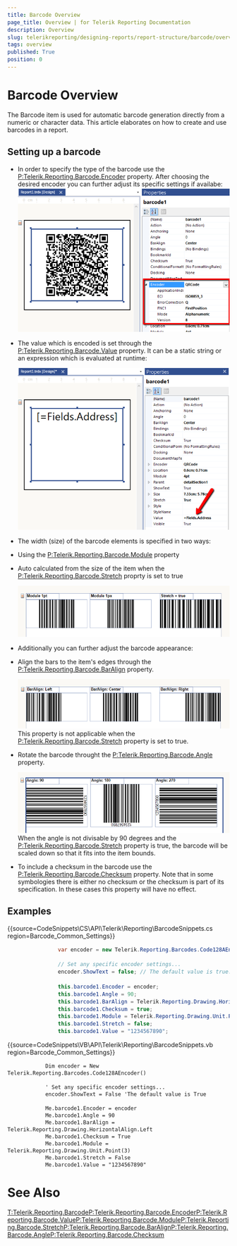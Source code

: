 ```yaml
---
title: Barcode Overview
page_title: Overview | for Telerik Reporting Documentation
description: Overview
slug: telerikreporting/designing-reports/report-structure/barcode/overview
tags: overview
published: True
position: 0
---
```


# Barcode Overview



The Barcode item is used for automatic barcode generation directly from a numeric or character data. This article elaborates on how to create and use barcodes in a report.

## Setting up a barcode

* In order to specify the type of the barcode use the [P:Telerik.Reporting.Barcode.Encoder]()  property.
            After choosing the desired encoder you can further adjust its specific settings if availabe:  
  ![barcode-encoder-property](images/Barcodes/barcode-encoder-property.png)

* The value which is encoded is set through the
              [P:Telerik.Reporting.Barcode.Value]() property.
              It can be a static string or an expression which is evaluated at runtime:
              
  ![barcode-value-property](images/Barcodes/barcode-value-property.png)

* The width (size) of the barcode elements is specified in two ways:

* Using the [P:Telerik.Reporting.Barcode.Module]() property
                

* Auto calculated from the size of the item when the [P:Telerik.Reporting.Barcode.Stretch]() proprty is set to true
                  
  ![barcode-module-stretch-property](images/Barcodes/barcode-module-stretch-property.png)

* Additionally you can further adjust the barcode appearance:

* Align the bars to the item's edges through the [P:Telerik.Reporting.Barcode.BarAlign]() property.
                  
  ![barcode-baralign-property](images/Barcodes/barcode-baralign-property.png)This property is not applicable when the [P:Telerik.Reporting.Barcode.Stretch]() property is set to true.
                

* Rotate the barcode throught the [P:Telerik.Reporting.Barcode.Angle]() property.
                  
  ![barcode-angle-property](images/Barcodes/barcode-angle-property.png)When the angle is not divisable by 90 degrees and the [P:Telerik.Reporting.Barcode.Stretch]() property is true,
                  the barcode will be scaled down so that it fits into the item bounds.
                

* To include a checksum in the barcode use the [P:Telerik.Reporting.Barcode.Checksum]() property.
                  Note that in some symbologies there is either no checksum or the checksum is part of its specification.
                  In these cases this property will have no effect.
                

## Examples

{{source=CodeSnippets\CS\API\Telerik\Reporting\BarcodeSnippets.cs region=Barcode_Common_Settings}}
````cs
	            var encoder = new Telerik.Reporting.Barcodes.Code128AEncoder();
	
	            // Set any specific encoder settings...
	            encoder.ShowText = false; // The default value is true.
	
	            this.barcode1.Encoder = encoder;
	            this.barcode1.Angle = 90;
	            this.barcode1.BarAlign = Telerik.Reporting.Drawing.HorizontalAlign.Left;
	            this.barcode1.Checksum = true;
	            this.barcode1.Module = Telerik.Reporting.Drawing.Unit.Point(3);
	            this.barcode1.Stretch = false;
	            this.barcode1.Value = "1234567890";
````



{{source=CodeSnippets\VB\API\Telerik\Reporting\BarcodeSnippets.vb region=Barcode_Common_Settings}}
````vbnet
	        Dim encoder = New Telerik.Reporting.Barcodes.Code128AEncoder()
	
	        ' Set any specific encoder settings...
	        encoder.ShowText = False 'The default value is True
	
	        Me.barcode1.Encoder = encoder
	        Me.barcode1.Angle = 90
	        Me.barcode1.BarAlign = Telerik.Reporting.Drawing.HorizontalAlign.Left
	        Me.barcode1.Checksum = True
	        Me.barcode1.Module = Telerik.Reporting.Drawing.Unit.Point(3)
	        Me.barcode1.Stretch = False
	        Me.barcode1.Value = "1234567890"
````



# See Also
[T:Telerik.Reporting.Barcode]()[P:Telerik.Reporting.Barcode.Encoder]()[P:Telerik.Reporting.Barcode.Value]()[P:Telerik.Reporting.Barcode.Module]()[P:Telerik.Reporting.Barcode.Stretch]()[P:Telerik.Reporting.Barcode.BarAlign]()[P:Telerik.Reporting.Barcode.Angle]()[P:Telerik.Reporting.Barcode.Checksum]()
